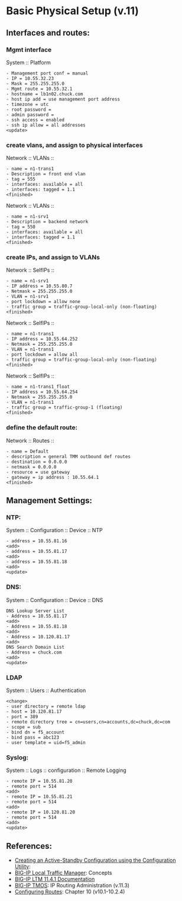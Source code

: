 # Basic Physical Setup (v.11)

## Interfaces and routes:

### Mgmt interface
System :: Platform
```
- Management port conf = manual
- IP = 10.55.32.23
- Mask = 255.255.255.0
- Mgmt route = 10.55.32.1
- hostname = lb1n02.chuck.com
- host ip add = use management port address
- timezone = utc
- root password =
- admin password =
- ssh access = enabled
- ssh ip allow = all addresses
<update>
```

### create vlans, and assign to physical interfaces
Network :: VLANs :: <create>
```
- name = n1-trans1
- Description = front end vlan
- tag = 555
- interfaces: available = all
- interfaces: tagged = 1.1
<finished>
```

Network :: VLANs :: <create>
```
- name = n1-srv1
- Description = backend network
- tag = 550
- interfaces: available = all
- interfaces: tagged = 1.1
<finished>
```

### create IPs, and assign to VLANs
Network :: SelfIPs :: <create>

```
- name = n1-srv1
- IP address = 10.55.80.7
- Netmask = 255.255.255.0
- VLAN = n1-srv1
- port lockdown = allow none
- traffic group = traffic-group-local-only (non-floating)
<finished>
```

Network :: SelfIPs :: <create>
```
- name = n1-trans1
- IP address = 10.55.64.252
- Netmask = 255.255.255.0
- VLAN = n1-trans1
- port lockdown = allow all
- traffic group = traffic-group-local-only (non-floating)
<finished>
```

Network :: SelfIPs :: <create>
```
- name = n1-trans1_float
- IP address = 10.55.64.254
- Netmask = 255.255.255.0
- VLAN = n1-trans1
- traffic group = traffic-group-1 (floating)
<finished>
```

### define the default route:
Network :: Routes :: <add>
```
- name = Default
- description = general TMM outbound def routes
- destination = 0.0.0.0
- netmask = 0.0.0.0
- resource = use gateway
- gateway = ip address : 10.55.64.1
<finished>
```

## Management Settings:
### NTP:
System :: Configuration :: Device :: NTP
```
- address = 10.55.81.16
<add>
- address = 10.55.81.17
<add>
- address = 10.55.81.18
<add>
<update>
```

### DNS:
System :: Configuration :: Device :: DNS
```
DNS Lookup Server List
- Address = 10.55.81.17
<add>
- Address = 10.55.81.18
<add>
- Address = 10.120.81.17
<add>
DNS Search Domain List
- Address = chuck.com
<add>
<update>
```

### LDAP
System :: Users :: Authentication
```
<change>
- user directory = remote ldap
- host = 10.120.81.17
- port = 389
- remote directory tree = cn=users,cn=accounts,dc=chuck,dc=com
- scope = sub
- bind dn = f5_account
- bind pass = abc123
- user template = uid=f5_admin
```

### Syslog:
System :: Logs :: configuration :: Remote Logging
```
- remote IP = 10.55.81.20
- remote port = 514
<add>
- remote IP = 10.55.81.21
- remote port = 514
<add>
- remote IP = 10.120.81.20
- remote port = 514
<add>
<update>
```

## References:
- [Creating an Active-Standby Configuration using the Configuration Utility](https://support.f5.com/kb/en-us/products/big-ip_ltm/manuals/product/bigip-device-service-clustering-admin-11-4-0/2.html):
- [BIG-IP Local Traffic Manager](https://support.f5.com/kb/en-us/products/big-ip_ltm/manuals/product/ltm-concepts-11-4-0.html): Concepts
- [BIG-IP LTM 11.4.1 Documentation](https://support.f5.com/kb/en-us/products/big-ip_ltm/versions.11-4-1.html)
- [BIG-IP TMOS](http://support.f5.com/content/kb/en-us/products/big-ip_ltm/manuals/product/tmos-ip-routing-administration-11-3-0/_jcr_content/pdfAttach/download/file.res/BIG-IP_TMOS__IP_Routing_Administration.pdf): IP Routing Administration (v.11.3)
- [Configuring Routes](http://support.f5.com/kb/en-us/products/big-ip_ltm/manuals/product/tmos_management_guide_10_1/tmos_routes.html): Chapter 10 (v10.1-10.2.4)


